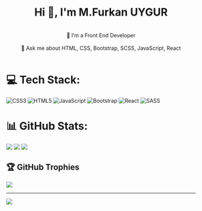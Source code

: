 <h1 align="center">Hi 👋, I'm M.Furkan UYGUR</h1> 


<p align="center"><br>🔭 I’m a Front End Developer<br><br>💬 Ask me about HTML, CSS, Bootstrap, SCSS, JavaScript, React<br><br></p>


# 💻 Tech Stack:
![CSS3](https://img.shields.io/badge/css3-%231572B6.svg?style=plastic&logo=css3&logoColor=white) ![HTML5](https://img.shields.io/badge/html5-%23E34F26.svg?style=plastic&logo=html5&logoColor=white) ![JavaScript](https://img.shields.io/badge/javascript-%23323330.svg?style=plastic&logo=javascript&logoColor=%23F7DF1E) ![Bootstrap](https://img.shields.io/badge/bootstrap-%23563D7C.svg?style=plastic&logo=bootstrap&logoColor=white) ![React](https://img.shields.io/badge/react-%2320232a.svg?style=plastic&logo=react&logoColor=%2361DAFB) ![SASS](https://img.shields.io/badge/SASS-hotpink.svg?style=plastic&logo=SASS&logoColor=white)
# 📊 GitHub Stats:
![](https://github-readme-stats.vercel.app/api?username=mfurkanuygur&theme=dark&hide_border=true&include_all_commits=true&count_private=true)
![](https://github-readme-stats.vercel.app/api/top-langs/?username=mfurkanuygur&theme=dark&hide_border=true&include_all_commits=true&count_private=true&layout=compact)
![](https://github-readme-streak-stats.herokuapp.com/?user=mfurkanuygur&theme=dark&hide_border=true)


## 🏆 GitHub Trophies
![](https://github-profile-trophy.vercel.app/?username=mfurkanuygur&theme=nord&no-frame=false&no-bg=false&margin-w=4)

---
[![](https://visitcount.itsvg.in/api?id=mfurkanuygur&icon=0&color=1)](https://visitcount.itsvg.in)

<!-- Proudly created with GPRM ( https://gprm.itsvg.in ) -->